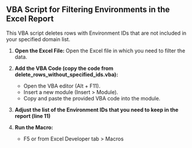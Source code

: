 ## VBA Script for Filtering Environments in the Excel Report

This VBA script deletes rows with Environment IDs that are not included in your specified domain list.

1. **Open the Excel File:**
   Open the Excel file in which you need to filter the data.

2. **Add the VBA Code (copy the code from delete_rows_without_specified_ids.vba):**
   - Open the VBA editor (Alt + F11).
   - Insert a new module (Insert > Module).
   - Copy and paste the provided VBA code into the module.
  
3. **Adjust the list of the Environment IDs that you need to keep in the report (line 11)**
  
4. **Run the Macro:**
   - F5 or from Excel Developer tab > Macros
